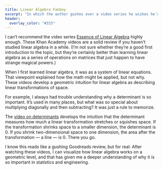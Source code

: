 ```yaml
---
title: Linear Algebra Fanboy
excerpt: "In which the author gushes over a video series he wishes he'd seen years ago."
header:
  overlay_color: "#333"
---
```


I can’t recommend the video series [Essence of Linear Algebra](https://www.khanacademy.org/math/linear-algebra/eola-topic) highly enough. These Khan Academy videos are a solid review if you haven’t studied linear algebra in a while. (I’m not sure whether they’re a good first introduction to the topic, but they’re certainly better than learning linear algebra as a series of operations on matrices that just happen to have strange magical powers.)

When I first learned linear algebra, it was as a system of linear equations. That viewpoint explained how the math might be applied, but not why. These videos develop a geometric intuition for linear algebra as describing linear transformations of space.

For example, I always had trouble understanding why a determinant is so important. It’s used in many places, but what was so special about multiplying diagonally and then subtracting? It was just a rule to memorize.

The [video on determinants](https://www.khanacademy.org/math/linear-algebra/eola-topic/eola/v/eola-determinant) develops the intuition that the determinant measures how much a linear transformation stretches or squishes space. If the transformation shrinks space to a smaller dimension, the determinant is 0. If you shrink two-dimensional space to one dimension, the area after the transformation — a line — is 0. There you go.

I know this reads like a gushing Goodreads review, but for real: After watching these videos, I can visualize how linear algebra works on a geometric level, and that has given me a deeper understanding of why it is so important in statistics and engineering.
